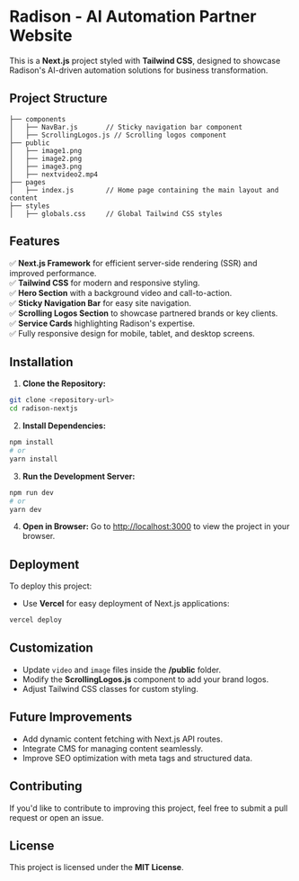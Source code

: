# Radison - AI Automation Partner Website

This is a **Next.js** project styled with **Tailwind CSS**, designed to showcase Radison's AI-driven automation solutions for business transformation.

## Project Structure
```
├── components
│   ├── NavBar.js       // Sticky navigation bar component
│   ├── ScrollingLogos.js // Scrolling logos component
├── public
│   ├── image1.png
│   ├── image2.png
│   ├── image3.png
│   ├── nextvideo2.mp4
├── pages
│   ├── index.js        // Home page containing the main layout and content
├── styles
│   ├── globals.css     // Global Tailwind CSS styles
```

## Features
✅ **Next.js Framework** for efficient server-side rendering (SSR) and improved performance.  
✅ **Tailwind CSS** for modern and responsive styling.  
✅ **Hero Section** with a background video and call-to-action.  
✅ **Sticky Navigation Bar** for easy site navigation.  
✅ **Scrolling Logos Section** to showcase partnered brands or key clients.  
✅ **Service Cards** highlighting Radison's expertise.  
✅ Fully responsive design for mobile, tablet, and desktop screens.

## Installation
1. **Clone the Repository:**
```bash
git clone <repository-url>
cd radison-nextjs
```

2. **Install Dependencies:**
```bash
npm install
# or
yarn install
```

3. **Run the Development Server:**
```bash
npm run dev
# or
yarn dev
```

4. **Open in Browser:**
Go to [http://localhost:3000](http://localhost:3000) to view the project in your browser.

## Deployment
To deploy this project:

- Use **Vercel** for easy deployment of Next.js applications:
```bash
vercel deploy
```

## Customization
- Update `video` and `image` files inside the **/public** folder.  
- Modify the **ScrollingLogos.js** component to add your brand logos.  
- Adjust Tailwind CSS classes for custom styling.

## Future Improvements
- Add dynamic content fetching with Next.js API routes.
- Integrate CMS for managing content seamlessly.
- Improve SEO optimization with meta tags and structured data.

## Contributing
If you'd like to contribute to improving this project, feel free to submit a pull request or open an issue.

## License
This project is licensed under the **MIT License**.
